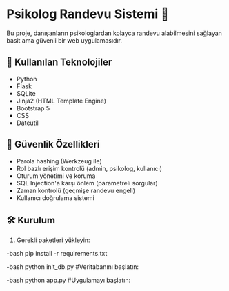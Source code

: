 # Psikolog Randevu Sistemi 🧠

Bu proje, danışanların psikologlardan kolayca randevu alabilmesini sağlayan basit ama güvenli bir web uygulamasıdır.

## 🚀 Kullanılan Teknolojiler

- Python
- Flask
- SQLite
- Jinja2 (HTML Template Engine)
- Bootstrap 5
- CSS
- Dateutil

## 🔐 Güvenlik Özellikleri

- Parola hashing (Werkzeug ile)
- Rol bazlı erişim kontrolü (admin, psikolog, kullanıcı)
- Oturum yönetimi ve koruma
- SQL Injection'a karşı önlem (parametreli sorgular)
- Zaman kontrolü (geçmişe randevu engeli)
- Kullanıcı doğrulama sistemi

## 🛠 Kurulum

1. Gerekli paketleri yükleyin:

-bash
pip install -r requirements.txt

-bash
python init_db.py
#Veritabanını başlatın:

-bash
python app.py
#Uygulamayı başlatın:

